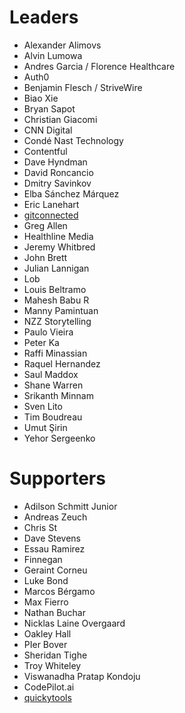 # Leaders

- Alexander Alimovs
- Alvin Lumowa
- Andres Garcia / Florence Healthcare
- Auth0
- Benjamin Flesch / StriveWire
- Biao Xie
- Bryan Sapot
- Christian Giacomi
- CNN Digital
- Condé Nast Technology
- Contentful
- Dave Hyndman
- David Roncancio
- Dmitry Savinkov
- Elba Sánchez Márquez
- Eric Lanehart
- [gitconnected](https://gitconnected.com)
- Greg Allen
- Healthline Media
- Jeremy Whitbred
- John Brett
- Julian Lannigan
- Lob
- Louis Beltramo
- Mahesh Babu R
- Manny Pamintuan
- NZZ Storytelling
- Paulo Vieira
- Peter Ka
- Raffi Minassian
- Raquel Hernandez
- Saul Maddox
- Shane Warren
- Srikanth Minnam
- Sven Lito
- Tim Boudreau
- Umut Şirin
- Yehor Sergeenko

# Supporters

- Adilson Schmitt Junior
- Andreas Zeuch
- Chris St
- Dave Stevens
- Essau Ramirez
- Finnegan
- Geraint Corneu
- Luke Bond
- Marcos Bérgamo
- Max Fierro
- Nathan Buchar
- Nicklas Laine Overgaard
- Oakley Hall
- PIer Bover
- Sheridan Tighe
- Troy Whiteley
- Viswanadha Pratap Kondoju
- CodePilot.ai
- [quickytools](quickytools.com)
